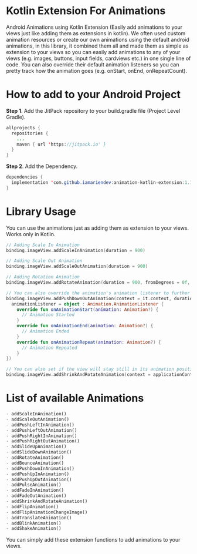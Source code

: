 # Kotlin Extension For Animations
Android Animations using Kotlin Extension (Easily add animations to your views just like adding them as extensions in kotlin). We often used custom animation resources or create our own animations using the default android animations, in this library, it combined them all and made them as simple as extension to your views so you can easily add animations to any of your views (e.g. images, buttons, input fields, cardviews etc.) in one single line of code. You can also override their default animation listeners so you can pretty track how the animation goes (e.g. onStart, onEnd, onRepeatCount).

# How to add to your Android Project
<b>Step 1</b>. Add the JitPack repository to your build.gradle file (Project Level Gradle).
```java
allprojects {
  repositories {
    ...
    maven { url 'https://jitpack.io' }
  }
}
```
<b>Step 2</b>. Add the Dependency.
```java
dependencies {
  implementation 'com.github.iamariendev:animation-kotlin-extension:1.1'
}
```
# Library Usage
You can use the animations just as adding them as extension to your views. Works only in Kotlin.
```kotlin
// Adding Scale In Animation
binding.imageView.addScaleInAnimation(duration = 900)

// Adding Scale Out Animation
binding.imageView.addScaleOutAnimation(duration = 900)

// Adding Rotation Animation
binding.imageView.addRotateAnimation(duration = 900, fromDegrees = 0f, toDegrees = 360f)

// You can also override the animation's animation listener to further monitor how the animation goes
binding.imageView.addPushDownOutAnimation(context = it.context, duration = 900,
  animationListener = object : Animation.AnimationListener {
    override fun onAnimationStart(animation: Animation?) {
      // Animation Started
    }
    override fun onAnimationEnd(animation: Animation?) {
      // Animation Ended
    }
    override fun onAnimationRepeat(animation: Animation?) {
      // Animation Repeated
    }
})

// You can also set if the view will stay still in its animation position with the use of fillAfter
binding.imageView.addShrinkAndRotateAnimation(context = applicationContext, duration = 900, fillAfter = true)
```
# List of available Animations

```python
- addScaleInAnimation()
- addScaleOutAnimation()
- addPushLeftInAnimation()
- addPushLeftOutAnimation()
- addPushRightInAnimation()
- addPushRightOutAnimation()
- addSlideUpAnimation()
- addSlideDownAnimation()
- addRotateAnimation()
- addBounceAnimation()
- addPushDownInAnimation()
- addPushUpInAnimation()
- addPushUpOutAnimation()
- addPulseAnimation()
- addFadeInAnimation()
- addFadeOutAnimation()
- addShrinkAndRotateAnimation()
- addFlipAnimation()
- addFlipAnimationChangeImage()
- addTranslateAnimation()
- addBlinkAnimation()
- addShakeAnimation()
```
You can simply add these extension functions to add animations to your views.
